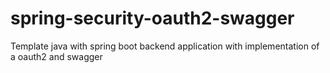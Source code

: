 # spring-security-oauth2-swagger

Template java with spring boot backend application with implementation of a oauth2 and swagger

